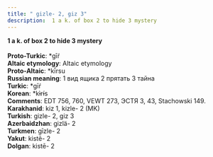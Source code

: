 ```yaml
---
title: " gizle- 2, giz 3"
description:  1 a k. of box 2 to hide 3 mystery
---
```

<p data-pagefind-weight="0.5">
<strong> 1 a k. of box 2 to hide 3 mystery</strong><br><br>
<strong>Proto-Turkic</strong>:  *gīŕ<br>
<strong>Altaic etymology</strong>:  Altaic etymology<br>
<strong> Proto-Altaic</strong>:  *kī́rsu<br>
<strong>Russian meaning</strong>:  1 вид ящика 2 прятать 3 тайна<br>
<strong>Turkic</strong>:  *gīŕ<br>
<strong>Korean</strong>:  *kɨ̀rɨ́s<br>
<strong>Comments</strong>:  EDT 756, 760, VEWT 273, ЭСТЯ 3, 43, Stachowski 149.<br>
<strong>Karakhanid</strong>:  kiz 1, kizle- 2 (MK)<br>
<strong>Turkish</strong>:  gizle- 2, giz 3<br>
<strong>Azerbaidzhan</strong>:  gizlä- 2<br>
<strong>Turkmen</strong>:  gīzle- 2<br>
<strong>Yakut</strong>:  kistē- 2<br>
<strong>Dolgan</strong>:  kistē- 2<br>

</p>
